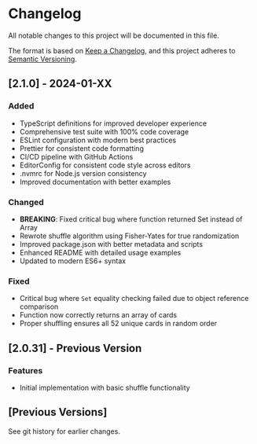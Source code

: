 # Changelog

All notable changes to this project will be documented in this file.

The format is based on [Keep a Changelog](https://keepachangelog.com/en/1.0.0/),
and this project adheres to [Semantic Versioning](https://semver.org/spec/v2.0.0.html).

## [2.1.0] - 2024-01-XX

### Added

- TypeScript definitions for improved developer experience
- Comprehensive test suite with 100% code coverage
- ESLint configuration with modern best practices
- Prettier for consistent code formatting
- CI/CD pipeline with GitHub Actions
- EditorConfig for consistent code style across editors
- .nvmrc for Node.js version consistency
- Improved documentation with better examples

### Changed

- **BREAKING**: Fixed critical bug where function returned Set instead of Array
- Rewrote shuffle algorithm using Fisher-Yates for true randomization
- Improved package.json with better metadata and scripts
- Enhanced README with detailed usage examples
- Updated to modern ES6+ syntax

### Fixed

- Critical bug where `Set` equality checking failed due to object reference comparison
- Function now correctly returns an array of cards
- Proper shuffling ensures all 52 unique cards in random order

## [2.0.31] - Previous Version

### Features

- Initial implementation with basic shuffle functionality

## [Previous Versions]

See git history for earlier changes.
